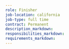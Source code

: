 ```yaml
---
role: Finisher
job-location: california
job-type: full time
contract: Permanent
description_markdown:
responsibilities_markdown:
requirements_markdown:
---
```

